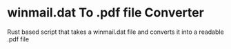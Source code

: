 # winmail.dat To .pdf file Converter
Rust based script that takes a winmail.dat file and converts it into a readable .pdf file
